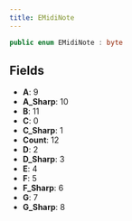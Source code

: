 ```yaml
---
title: EMidiNote
---
```


```csharp
public enum EMidiNote : byte
```

## Fields

- **A**: 9
- **A_Sharp**: 10
- **B**: 11
- **C**: 0
- **C_Sharp**: 1
- **Count**: 12
- **D**: 2
- **D_Sharp**: 3
- **E**: 4
- **F**: 5
- **F_Sharp**: 6
- **G**: 7
- **G_Sharp**: 8

